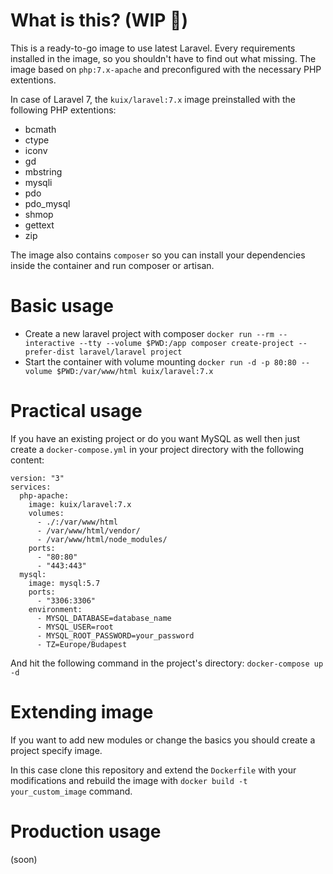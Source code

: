 # What is this? (WIP 🚧)

This is a ready-to-go image to use latest Laravel. Every requirements installed in the image, so you shouldn't have to find out what missing. The image based on `php:7.x-apache` and preconfigured with the necessary PHP extentions.

In case of Laravel 7, the `kuix/laravel:7.x` image preinstalled with the following PHP extentions:

- bcmath
- ctype
- iconv
- gd 
- mbstring 
- mysqli 
- pdo 
- pdo_mysql 
- shmop
- gettext
- zip

The image also contains `composer` so you can install your dependencies inside the container and run composer or artisan.

# Basic usage

- Create a new laravel project with composer 
`docker run --rm --interactive --tty --volume $PWD:/app composer create-project --prefer-dist laravel/laravel project`
- Start the container with volume mounting 
`docker run -d -p 80:80 --volume $PWD:/var/www/html kuix/laravel:7.x`

# Practical usage
If you have an existing project or do you want MySQL as well then just create a `docker-compose.yml` in your project directory with the following content:

```
version: "3"
services:
  php-apache:
    image: kuix/laravel:7.x
    volumes:
      - ./:/var/www/html
      - /var/www/html/vendor/
      - /var/www/html/node_modules/
    ports:
      - "80:80"
      - "443:443"
  mysql:
    image: mysql:5.7
    ports:
      - "3306:3306"
    environment:
      - MYSQL_DATABASE=database_name
      - MYSQL_USER=root
      - MYSQL_ROOT_PASSWORD=your_password
      - TZ=Europe/Budapest
```

And hit the following command in the project's directory: `docker-compose up -d`

# Extending image
If you want to add new modules or change the basics you should create a project specify image.

In this case clone this repository and extend the `Dockerfile` with your modifications and rebuild the image with `docker build -t your_custom_image` command.

# Production usage
(soon)
